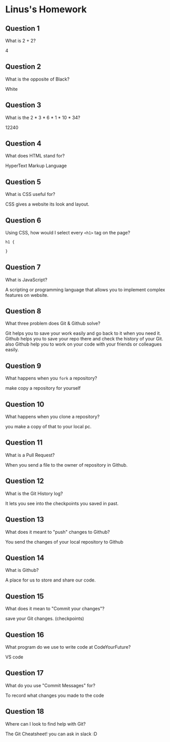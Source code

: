 # Linus's Homework

## Question 1

What is 2 + 2?

4

## Question 2

What is the opposite of Black?

White

## Question 3

What is the  2 * 3 * 6 * 1 * 10 * 34?

12240

## Question 4 

What does HTML stand for?

HyperText Markup Language

## Question 5

What is CSS useful for?

CSS gives a website its look and layout.

## Question 6

Using CSS, how would I select every `<h1>` tag on the page?

```css
h1 {

}
```

## Question 7

What is JavaScript?

A scripting or programming language that allows you to implement complex features on website.

## Question 8

What three problem does Git & Github solve?

Git helps you to save your work easily and go back to it when you need it.
Github helps you to save your repo there and check the history of your Git.
also Github help you to work on your code with your friends or colleagues easily.  

## Question 9

What happens when you `fork` a repository?

make copy a repository for yourself

## Question 10 

What happens when you clone a repository?

you make a copy of that to your local pc.

## Question 11

What is a Pull Request?

When you send a file to the owner of repository in Github.

## Question 12

What is the Git History log?

It lets you see into the checkpoints you saved in past.

## Question 13

What does it meant to "push" changes to Github?

You send the changes of your local repository to Github

## Question 14

What is Github?

A place for us to store and share our code.

## Question 15

What does it mean to "Commit your changes"?

save your Git changes. (checkpoints)

## Question 16

What program do we use to write code at CodeYourFuture?

VS code

## Question 17

What do you use "Commit Messages" for?

To record what changes you made to the code

## Question 18

Where can I look to find help with Git?

The Git Cheatsheet!
you can ask in slack :D
